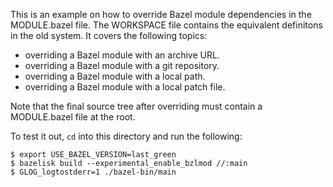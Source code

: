 This is an example on how to override Bazel module dependencies in the MODULE.bazel file. The WORKSPACE file contains the equivalent definitons in the old system. It covers the following topics:

- overriding a Bazel module with an archive URL.
- overriding a Bazel module with a git repository.
- overriding a Bazel module with a local path.
- overriding a Bazel module with a local patch file.

Note that the final source tree after overriding must contain a MODULE.bazel file at the root.

To test it out, `cd` into this directory and run the following:
```
$ export USE_BAZEL_VERSION=last_green
$ bazelisk build --experimental_enable_bzlmod //:main
$ GLOG_logtostderr=1 ./bazel-bin/main
```
